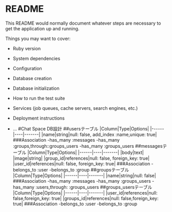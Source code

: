 # README

This README would normally document whatever steps are necessary to get the
application up and running.

Things you may want to cover:

* Ruby version

* System dependencies

* Configuration

* Database creation

* Database initialization

* How to run the test suite

* Services (job queues, cache servers, search engines, etc.)

* Deployment instructions

* ...
#Chat Space DB設計
##usersテーブル
|Column|Type|Options|
|------|----|-------|
|name|string|null: false, add_index :name,unique: true|
###Association
 -has_many :messages
 -has_many :groups,through::groups_users
 -has_many :groups_users
##messagesテーブル
|Column|Type|Options|
|------|----|-------|
|body|text|
|image|string|
|group_id|references|null: false, foreign_key: true|
|user_id|references|null: false, foreign_key: true|
###Association
 -belongs_to :user
 -belongs_to :group
##groupsテーブル
|Column|Type|Options|
|------|----|-------|
|name|string|null: false|
###Association
 -has_many :messages
 -has_many :groups_users
 -has_many :users,through: :groups_users
 ##groups_usersテーブル
|Column|Type|Options|
|------|----|-------|
|user_id|references|null: false,foreign_key: true|
|groups_id|references|null: false,foreign_key: true|
###Association
 -belongs_to :user
 -belongs_to :group